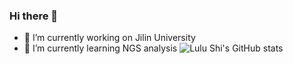 ### Hi there 👋

- 🔭 I’m currently working on Jilin University
- 🌱 I’m currently learning NGS analysis
![Lulu Shi's GitHub stats](https://github-readme-stats.vercel.app/api?username=Crazzy-Rabbit&show_icons=true&theme=radical)


<!--
**Crazzy-Rabbit/Crazzy-Rabbit** is a ✨ _special_ ✨ repository because its `README.md` (this file) appears on your GitHub profile.

Here are some ideas to get you started:

- 🔭 I’m currently working on Jilin University
- 🌱 I’m currently learning NGS analysis
- 👯 I’m looking to collaborate on ...
- 🤔 I’m looking for help with ...
- 💬 Ask me about ...
- 📫 How to reach me: ...
- 😄 Pronouns: ...
- ⚡ Fun fact: ...

-->

